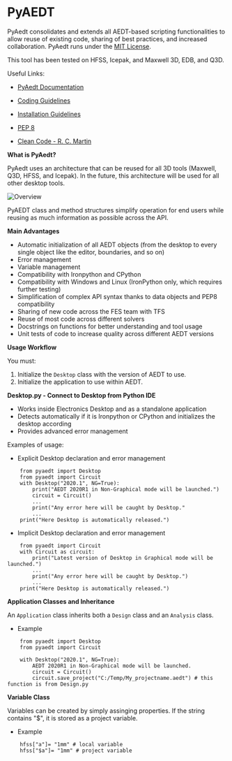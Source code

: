 PyAEDT
======

PyAedt consolidates and extends all AEDT-based scripting functionalities to allow reuse of existing code, sharing of best practices, and increased collaboration.
PyAedt runs under the [MIT License](LICENSE.md).

This tool has been tested on HFSS, Icepak, and Maxwell 3D, EDB, and Q3D.

Useful Links:
- [PyAedt Documentation](Documentation/index.html)

- [Coding Guidelines](doc/source/Resources/Code_Guidelines.md)

- [Installation Guidelines](Installation.md)

- [PEP 8 ](https://www.python.org/dev/peps/pep-0008/)

- [Clean Code - R. C. Martin ](https://www.amazon.com/Robert-Martin-Clean-Code-Collection-ebook/dp/B00666M59G)

**What is PyAedt?**

PyAedt uses an architecture that can be reused for all 3D tools (Maxwell, Q3D, HFSS, and Icepak). In the future, this architecture will be used for all other desktop tools.
    
![Overview](Resources/Items.png)

PyAEDT class and method structures simplify operation for end users while reusing as much information as possible across the API.

**Main Advantages**

- Automatic initialization of all AEDT objects (from the desktop to every single object like the editor, boundaries, and so on)
- Error management
- Variable management
- Compatibility with Ironpython and CPython
- Compatibility with Windows and Linux (IronPython only, which requires further testing)
- Simplification of complex API syntax thanks to data objects and PEP8 compatibility
- Sharing of new code across the FES team with TFS
- Reuse of most code across different solvers
- Docstrings on functions for better understanding and tool usage
- Unit tests of code to increase quality across different AEDT versions

**Usage Workflow**

You must:
1. Initialize the ``Desktop`` class with the version of AEDT to use.
2. Initialize the application to use within AEDT.

**Desktop.py - Connect to Desktop from Python IDE**

- Works inside Electronics Desktop and as a standalone application
- Detects automatically if it is Ironpython or CPython and initializes the desktop according
- Provides advanced error management 

Examples of usage:

- Explicit Desktop declaration and error management

```
    from pyaedt import Desktop
    from pyaedt import Circuit    
    with Desktop("2020.1", NG=True):
        print("AEDT 2020R1 in Non-Graphical mode will be launched.")
        circuit = Circuit()
        ...
        print("Any error here will be caught by Desktop."
        ...
    print("Here Desktop is automatically released.")
```    

- Implicit Desktop declaration and error management


```
    from pyaedt import Circuit    
    with Circuit as circuit:
        print("Latest version of Desktop in Graphical mode will be launched.")
        ...
        print("Any error here will be caught by Desktop.")
        ...
    print("Here Desktop is automatically released.")
```


**Application Classes and Inheritance**

An ``Application`` class inherits both a ``Design`` class and an ``Analysis`` class.

- Example


```
    from pyaedt import Desktop
    from pyaedt import Circuit
    
    with Desktop("2020.1", NG=True):
        AEDT 2020R1 in Non-Graphical mode will be launched.
        circuit = Circuit()
        circuit.save_project("C:/Temp/My_projectname.aedt") # this function is from Design.py
```       


**Variable Class**

Variables can be created by simply assinging properties. 
If the string contains "$", it is stored as a project variable.

- Example

```
    hfss["a"]= "1mm" # local variable
    hfss["$a"]= "1mm" # project variable
```    
